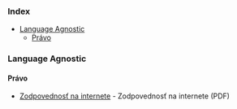 ### Index

* [Language Agnostic](#language-agnostic)
  * [Právo](#pravo)


### Language Agnostic

#### Právo

* [Zodpovednosť na internete](https://knihy.nic.cz) - Zodpovednosť na internete (PDF)
